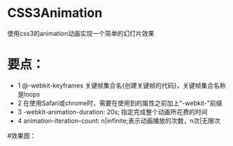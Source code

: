 # CSS3Animation
使用css3的animation动画实现一个简单的幻灯片效果

# 要点：
* 1  @-webkit-keyframes 关键帧集合名{创建关键帧的代码}，关键帧集合名称是loops 
* 2  在使用Safari或chrome时，需要在使用到的属性之前加上"-webkit-"前缀
* 3 -webkit-animation-duration: 20s; 指定完成整个动画所花费的时间 
* 4 animation-iteration-count: n|infinite;表示动画播放的次数，n次|无限次

#效果图：
